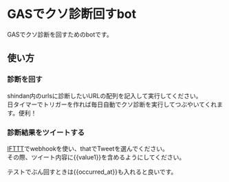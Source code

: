 # GASでクソ診断回すbot

GASでクソ診断を回すためのbotです。

## 使い方

### 診断を回す

shindan内のurlsに診断したいURLの配列を記入して実行してください。  
日タイマーでトリガーを作れば毎日自動でクソ診断を実行してつぶやいてくれます。便利！

### 診断結果をツイートする

[IFTTT](https://ifttt.com/discover)でwebhookを使い、thatでTweetを選んでください。  
その際、ツイート内容に{{value1}}を含めるようにしてください。

テストでぶん回すときは{{occurred_at}}も入れると良いです。

